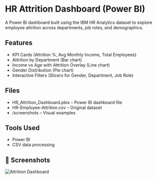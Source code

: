 # HR Attrition Dashboard (Power BI)

 A Power BI dashboard built using the IBM HR Analytics dataset to explore employee attrition across departments, job roles, and demographics.

## Features
- KPI Cards (Attrition %, Avg Monthly Income, Total Employees)
- Attrition by Department (Bar chart)
- Income vs Age with Attrition Overlay (Line chart)
- Gender Distribution (Pie chart)
- Interactive Filters (Slicers for Gender, Department, Job Role)

## Files
- HR_Attrition_Dashboard.pbix – Power BI dashboard file
- HR-Employee-Attrition.csv – Original dataset
- /screenshots – Visual examples



## Tools Used
- Power BI
- CSV data processing

## 📸 Screenshots

![Attrition Dashboard](ss.png)
